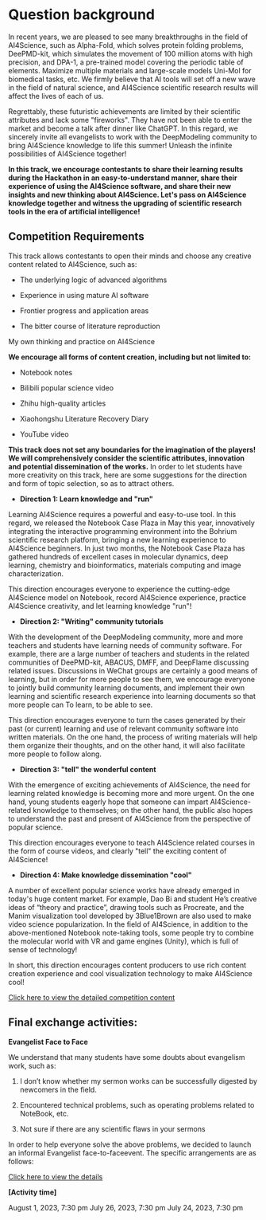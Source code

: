 


# Question background

In recent years, we are pleased to see many breakthroughs in the field of AI4Science, such as Alpha-Fold, which solves protein folding problems, DeePMD-kit, which simulates the movement of 100 million atoms with high precision, and DPA-1, a pre-trained model covering the periodic table of elements. Maximize multiple materials and large-scale models Uni-Mol for biomedical tasks, etc. We firmly believe that AI tools will set off a new wave in the field of natural science, and AI4Science scientific research results will affect the lives of each of us. 

Regrettably, these futuristic achievements are limited by their scientific attributes and lack some "fireworks". They have not been able to enter the market and become a talk after dinner like ChatGPT. In this regard, we sincerely invite all evangelists to work with the DeepModeling community to bring AI4Science knowledge to life this summer! Unleash the infinite possibilities of AI4Science together!

**In this track, we encourage contestants to share their learning results during the Hackathon in an easy-to-understand manner, share their experience of using the AI4Science software, and share their new insights and new thinking about AI4Science. Let's pass on AI4Science knowledge together and witness the upgrading of scientific research tools in the era of artificial intelligence!**


## Competition Requirements

This track allows contestants to open their minds and choose any creative content related to AI4Science, such as:


- The underlying logic of advanced algorithms

- Experience in using mature AI software

- Frontier progress and application areas

- The bitter course of literature reproduction

My own thinking and practice on AI4Science


**We encourage all forms of content creation, including but not limited to:**


- Notebook notes

- Bilibili popular science video

- Zhihu high-quality articles

- Xiaohongshu Literature Recovery Diary

- YouTube video


**This track does not set any boundaries for the imagination of the players! We will comprehensively consider the scientific attributes, innovation and potential dissemination of the works.**
In order to let students have more creativity on this track, here are some suggestions for the direction and form of topic selection, so as to attract others.



- **Direction 1: Learn knowledge and "run"**

Learning AI4Science requires a powerful and easy-to-use tool. In this regard, we released the Notebook Case Plaza in May this year, innovatively integrating the interactive programming environment into the Bohrium scientific research platform, bringing a new learning experience to AI4Science beginners. In just two months, the Notebook Case Plaza has gathered hundreds of excellent cases in molecular dynamics, deep learning, chemistry and bioinformatics, materials computing and image characterization. 

This direction encourages everyone to experience the cutting-edge AI4Science model on Notebook, record AI4Science experience, practice AI4Science creativity, and let learning knowledge "run"!

- **Direction 2: "Writing" community tutorials**

With the development of the DeepModeling community, more and more teachers and students have learning needs of community software. For example, there are a large number of teachers and students in the related communities of DeePMD-kit, ABACUS, DMFF, and DeepFlame discussing related issues. Discussions in WeChat groups are certainly a good means of learning, but in order for more people to see them, we encourage everyone to jointly build community learning documents, and implement their own learning and scientific research experience into learning documents so that more people can To learn, to be able to see. 

This direction encourages everyone to turn the cases generated by their past (or current) learning and use of relevant community software into written materials. On the one hand, the process of writing materials will help them organize their thoughts, and on the other hand, it will also facilitate more people to follow along.

- **Direction 3: "tell" the wonderful content**

With the emergence of exciting achievements of AI4Science, the need for learning related knowledge is becoming more and more urgent. On the one hand, young students eagerly hope that someone can impart AI4Science-related knowledge to themselves; on the other hand, the public also hopes to understand the past and present of AI4Science from the perspective of popular science. 

This direction encourages everyone to teach AI4Science related courses in the form of course videos, and clearly "tell" the exciting content of AI4Science!

- **Direction 4: Make knowledge dissemination "cool"**

A number of excellent popular science works have already emerged in today's huge content market. For example, Dao Bi and student He’s creative ideas of “theory and practice”, drawing tools such as Procreate, and the Manim visualization tool developed by 3Blue1Brown are also used to make video science popularization. In the field of AI4Science, in addition to the above-mentioned Notebook note-taking tools, some people try to combine the molecular world with VR and game engines (Unity), which is full of sense of technology! 

In short, this direction encourages content producers to use rich content creation experience and cool visualization technology to make AI4Science cool!

[Click here to view the detailed competition content](https://dptechnology.feishu.cn/docx/Rl03dnIqqomF0Fx8FjgcVhnonRd?from=from_copylink)

## Final exchange activities:

**Evangelist Face to Face**

We understand that many students have some doubts about evangelism work, such as:

1. I don’t know whether my sermon works can be successfully digested by newcomers in the field.

2. Encountered technical problems, such as operating problems related to NoteBook, etc.

3. Not sure if there are any scientific flaws in your sermons

In order to help everyone solve the above problems, we decided to launch an informal Evangelist face-to-faceevent. The specific arrangements are as follows:

[Click here to view the details](https://ucoyxk075n.feishu.cn/docx/VA7QdoF2zorT5kxUbWAcs7jrn9g)

**[Activity time]**

August 1, 2023, 7:30 pm
July 26, 2023, 7:30 pm
July 24, 2023, 7:30 pm
